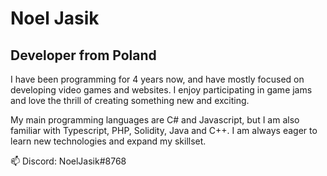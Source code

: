 # Noel Jasik
## Developer from Poland

I have been programming for 4 years now, and have mostly focused on developing video games and websites. I enjoy participating in game jams and love the thrill of creating something new and exciting.

My main programming languages are C# and Javascript, but I am also familiar with Typescript, PHP, Solidity, Java and C++. I am always eager to learn new technologies and expand my skillset.

📫 Discord: NoelJasik#8768 
